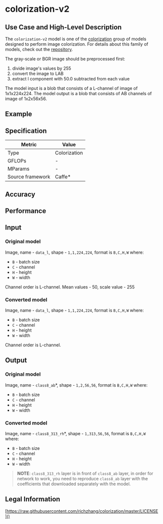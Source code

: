 # colorization-v2

## Use Case and High-Level Description

The `colorization-v2` model is one of the [colorization](https://arxiv.org/pdf/1603.08511)
group of models designed to perform image colorization. For details
about this family of models, check out the [repository](https://github.com/richzhang/colorization).

The gray-scale or BGR image should be preprocessed first:
1) divide image's values by 255
2) convert the image to LAB
3) extract l component with 50.0 subtracted from each value

The model input is a blob that consists of a L-channel of image of 1x1x224x224. 
The model output is a blob that consists of AB channels of image of 1x2x56x56. 

## Example

## Specification

| Metric            | Value         |
|-------------------|---------------|
| Type              | Colorization  |
| GFLOPs            | -             |
| MParams           | -             |
| Source framework  | Caffe\*       |

## Accuracy

## Performance

## Input

### Original model

Image, name - `data_l`,  shape - `1,1,224,224`, format is `B,C,H,W` where:

- `B` - batch size
- `C` - channel
- `H` - height
- `W` - width

Channel order is L-channel. 
Mean values - 50, scale value - 255

### Converted model

Image, name - `data_l`,  shape - `1,1,224,224`, format is `B,C,H,W` where:

- `B` - batch size
- `C` - channel
- `H` - height
- `W` - width

Channel order is L-channel. 

## Output

### Original model

Image, name - `class8_ab`\*,  shape - `1,2,56,56`, format is `B,C,H,W` where:

- `B` - batch size
- `C` - channel
- `H` - height
- `W` - width

### Converted model

Image, name - `class8_313_rh`\*,  shape - `1,313,56,56`, format is `B,C,H,W` where:

- `B` - batch size
- `C` - channel
- `H` - height
- `W` - width

> **NOTE**: `class8_313_rh` layer is in front of `class8_ab` layer, 
in order for network to work, 
you need to reproduce `class8_ab` layer with the coefficients that 
downloaded separately with the model.

## Legal Information

[https://raw.githubusercontent.com/richzhang/colorization/master/LICENSE]()
